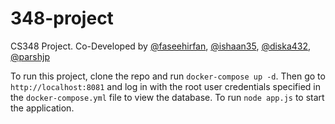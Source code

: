 # 348-project
CS348 Project.
Co-Developed by [@faseehirfan](https://github.com/faseehirfan), [@ishaan35](https://github.com/diska432), [@diska432](https://github.com/diska432), [@parshjp](https://github.com/parshjp)


To run this project, clone the repo and run `docker-compose up -d`.
Then go to `http://localhost:8081` and log in with the root user credentials specified in the `docker-compose.yml` file to view the database.
To run `node app.js` to start the application.